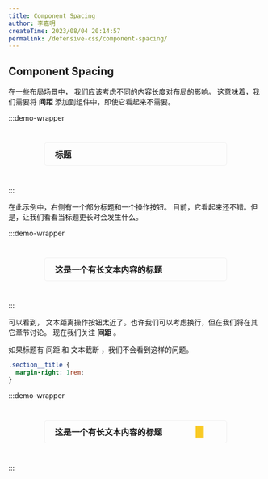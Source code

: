 ```yaml
---
title: Component Spacing
author: 李嘉明
createTime: 2023/08/04 20:14:57
permalink: /defensive-css/component-spacing/
---
```


## Component Spacing

在一些布局场景中， 我们应该考虑不同的内容长度对布局的影响。
这意味着，我们需要将 **间距** 添加到组件中，即使它看起来不需要。

:::demo-wrapper

<div class="card-wrapper-152">
  <h3>标题</h3>
  <Iconify name="uiw:setting" />
</div>
:::

<style>
.card-wrapper-152 {
  position: relative;
  display: flex;
  align-items: center;
  width: 320px;
  margin: 40px auto;
  padding: 10px 20px;
  border-radius: 5px;
  border: solid 1px var(--vp-c-divider, #f0f0f0);
  box-shadow: var(--vp-shadow-2);
  background: var(--vp-c-bg);
}
.card-wrapper-152 h3 {
  margin: 0;
  flex: 1;
  text-wrap: nowrap;
  min-width: 0;
}
.card-wrapper-152 h3.card-title {
  margin-right: 1rem;
  white-space: nowrap;
  overflow: hidden;
  text-overflow: ellipsis;
}

.card-wrapper-152 .mark {
  position: absolute;
  top: 10px;
  right: 45px;
  bottom: 10px;
  width: 1rem;
  background-color: var(--vp-c-warning-soft, #f9ca24);
}
</style>

在此示例中，右侧有一个部分标题和一个操作按钮。
目前，它看起来还不错。但是，让我们看看当标题更长时会发生什么。

:::demo-wrapper

<div class="card-wrapper-152">
  <h3>这是一个有长文本内容的标题</h3>
  <Iconify name="uiw:setting" />
</div>
:::

可以看到， 文本距离操作按钮太近了。也许我们可以考虑换行，但在我们将在其它章节讨论。
现在我们关注 **间距** 。

如果标题有 间距 和 文本截断 ，我们不会看到这样的问题。

```css
.section__title {
  margin-right: 1rem;
}
```

:::demo-wrapper

<div class="card-wrapper-152">
  <h3 class="card-title">这是一个有长文本内容的标题</h3>
  <Iconify name="uiw:setting" />
  <div class="mark"></div>
</div>
:::
